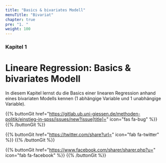 ```yaml
---
title: "Basics & bivariates Modell"
menuTitle: "Bivariat"
chapter: true
pre: "1. "
weight: 100
---
```


### Kapitel 1 

# Lineare Regression: Basics & bivariates Modell

In diesem Kapitel lernst du die Basics einer linearen Regression anhand eines bivariaten Modells kennen (1 abhängige Variable und 1 unabhängige Variable).

{{% buttonGit href="https://gitlab.ub.uni-giessen.de/methoden-politik/einstieg-in-spss/issues/new?issue[title]=" icon="fas fa-bug" %}} {{% /buttonGit %}} 

{{% buttonGit href="https://twitter.com/share?url=" icon="fab fa-twitter" %}} {{% /buttonGit %}}

{{% buttonGit href="https://www.facebook.com/sharer/sharer.php?u=" icon="fab fa-facebook" %}} {{% /buttonGit %}}